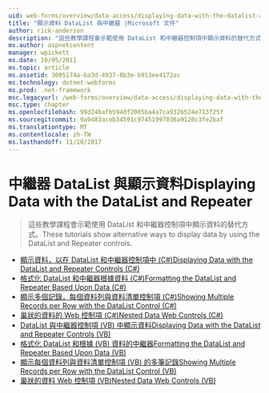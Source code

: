 ```yaml
---
uid: web-forms/overview/data-access/displaying-data-with-the-datalist-and-repeater/index
title: "顯示資料 DataList 與中繼器 |Microsoft 文件"
author: rick-anderson
description: "這些教學課程會示範使用 DataList 和中繼器控制項中顯示資料的替代方式。"
ms.author: aspnetcontent
manager: wpickett
ms.date: 10/05/2011
ms.topic: article
ms.assetid: 3005174a-ba3d-4937-8b3e-b913ee4172ac
ms.technology: dotnet-webforms
ms.prod: .net-framework
msc.legacyurl: /web-forms/overview/data-access/displaying-data-with-the-datalist-and-repeater
msc.type: chapter
ms.openlocfilehash: 99d24bafb594df2005ba4a7ca9326524e713f25f
ms.sourcegitcommit: 9a9483aceb34591c97451997036a9120c3fe2baf
ms.translationtype: MT
ms.contentlocale: zh-TW
ms.lasthandoff: 11/10/2017
---
```

<a name="displaying-data-with-the-datalist-and-repeater"></a><span data-ttu-id="951af-103">中繼器 DataList 與顯示資料</span><span class="sxs-lookup"><span data-stu-id="951af-103">Displaying Data with the DataList and Repeater</span></span>
====================
> <span data-ttu-id="951af-104">這些教學課程會示範使用 DataList 和中繼器控制項中顯示資料的替代方式。</span><span class="sxs-lookup"><span data-stu-id="951af-104">These tutorials show alternative ways to display data by using the DataList and Repeater controls.</span></span>


- [<span data-ttu-id="951af-105">顯示資料，以在 DataList 和中繼器控制項中 (C#)</span><span class="sxs-lookup"><span data-stu-id="951af-105">Displaying Data with the DataList and Repeater Controls (C#)</span></span>](displaying-data-with-the-datalist-and-repeater-controls-cs.md)
- [<span data-ttu-id="951af-106">格式化 DataList 和中繼器根據資料 (C#)</span><span class="sxs-lookup"><span data-stu-id="951af-106">Formatting the DataList and Repeater Based Upon Data (C#)</span></span>](formatting-the-datalist-and-repeater-based-upon-data-cs.md)
- [<span data-ttu-id="951af-107">顯示多個記錄，每個資料列與資料清單控制項 (C#)</span><span class="sxs-lookup"><span data-stu-id="951af-107">Showing Multiple Records per Row with the DataList Control (C#)</span></span>](showing-multiple-records-per-row-with-the-datalist-control-cs.md)
- [<span data-ttu-id="951af-108">巢狀的資料的 Web 控制項 (C#)</span><span class="sxs-lookup"><span data-stu-id="951af-108">Nested Data Web Controls (C#)</span></span>](nested-data-web-controls-cs.md)
- [<span data-ttu-id="951af-109">DataList 與中繼器控制項 (VB) 中顯示資料</span><span class="sxs-lookup"><span data-stu-id="951af-109">Displaying Data with the DataList and Repeater Controls (VB)</span></span>](displaying-data-with-the-datalist-and-repeater-controls-vb.md)
- [<span data-ttu-id="951af-110">格式化 DataList 和根據 (VB) 資料的中繼器</span><span class="sxs-lookup"><span data-stu-id="951af-110">Formatting the DataList and Repeater Based Upon Data (VB)</span></span>](formatting-the-datalist-and-repeater-based-upon-data-vb.md)
- [<span data-ttu-id="951af-111">顯示每個資料列與資料清單控制項 (VB) 的多筆記錄</span><span class="sxs-lookup"><span data-stu-id="951af-111">Showing Multiple Records per Row with the DataList Control (VB)</span></span>](showing-multiple-records-per-row-with-the-datalist-control-vb.md)
- [<span data-ttu-id="951af-112">巢狀的資料 Web 控制項 (VB)</span><span class="sxs-lookup"><span data-stu-id="951af-112">Nested Data Web Controls (VB)</span></span>](nested-data-web-controls-vb.md)
